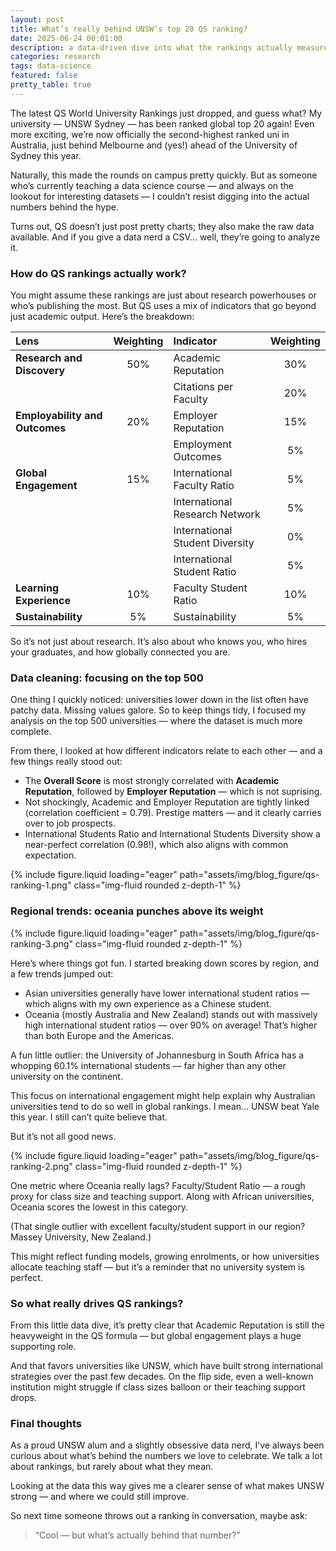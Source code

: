 ```yaml
---
layout: post
title: What’s really behind UNSW’s top 20 QS ranking?
date: 2025-06-24 00:01:00
description: a data-driven dive into what the rankings actually measure
categories: research
tags: data-science
featured: false
pretty_table: true
---
```


The latest QS World University Rankings just dropped, and guess what? My university — UNSW Sydney — has been ranked global top 20 again! Even more exciting, we’re now officially the second-highest ranked uni in Australia, just behind Melbourne and (yes!) ahead of the University of Sydney this year.

Naturally, this made the rounds on campus pretty quickly. But as someone who’s currently teaching a data science course — and always on the lookout for interesting datasets — I couldn’t resist digging into the actual numbers behind the hype.

Turns out, QS doesn’t just post pretty charts; they also make the raw data available. And if you give a data nerd a CSV… well, they’re going to analyze it.

### **How do QS rankings actually work?**

You might assume these rankings are just about research powerhouses or who’s publishing the most. But QS uses a mix of indicators that go beyond just academic output. Here’s the breakdown:


| **Lens**                    | **Weighting** | **Indicator**                     | **Weighting** |
|:----------------------------|:---------------:|:-----------------------------------|:---------------:|
| **Research and Discovery** | 50%           | Academic Reputation               | 30%           |
|                            |               | Citations per Faculty             | 20%           |
| **Employability and Outcomes** | 20%       | Employer Reputation               | 15%           |
|                            |               | Employment Outcomes               | 5%            |
| **Global Engagement**      | 15%           | International Faculty Ratio       | 5%            |
|                            |               | International Research Network    | 5%            |
|                            |               | International Student Diversity   | 0%            |
|                            |               | International Student Ratio       | 5%            |
| **Learning Experience**    | 10%           | Faculty Student Ratio             | 10%           |
| **Sustainability**         | 5%            | Sustainability                    | 5%            |


So it’s not just about research. It’s also about who knows you, who hires your graduates, and how globally connected you are.

### **Data cleaning: focusing on the top 500**

One thing I quickly noticed: universities lower down in the list often have patchy data. Missing values galore. So to keep things tidy, I focused my analysis on the top 500 universities — where the dataset is much more complete.

From there, I looked at how different indicators relate to each other — and a few things really stood out:
- The **Overall Score** is most strongly correlated with **Academic Reputation**, followed by **Employer Reputation** — which is not suprising.
- Not shockingly, Academic and Employer Reputation are tightly linked (correlation coefficient = 0.79). Prestige matters — and it clearly carries over to job prospects.
- International Students Ratio and International Students Diversity show a near-perfect correlation (0.98!), which also aligns with common expectation.

<div class="row mt-3 justify-content-center">
    <div class="col-sm-10 mt-3 mt-md-0">
        {% include figure.liquid loading="eager" path="assets/img/blog_figure/qs-ranking-1.png" class="img-fluid rounded z-depth-1" %}
    </div>
</div>

### **Regional trends: oceania punches above its weight**

<div class="row mt-3 justify-content-center">
    <div class="col-sm-8 mt-3 mt-md-0">
        {% include figure.liquid loading="eager" path="assets/img/blog_figure/qs-ranking-3.png" class="img-fluid rounded z-depth-1" %}
    </div>
</div>

Here’s where things got fun. I started breaking down scores by region, and a few trends jumped out:

- Asian universities generally have lower international student ratios — which aligns with my own experience as a Chinese student.
- Oceania (mostly Australia and New Zealand) stands out with massively high international student ratios — over 90% on average! That’s higher than both Europe and the Americas.

A fun little outlier: the University of Johannesburg in South Africa has a whopping 60.1% international students — far higher than any other university on the continent.

This focus on international engagement might help explain why Australian universities tend to do so well in global rankings. I mean… UNSW beat Yale this year. I still can’t quite believe that.

But it’s not all good news.

<div class="row mt-3 justify-content-center">
    <div class="col-sm-8 mt-3 mt-md-0">
        {% include figure.liquid loading="eager" path="assets/img/blog_figure/qs-ranking-2.png" class="img-fluid rounded z-depth-1" %}
    </div>
</div>

One metric where Oceania really lags? Faculty/Student Ratio — a rough proxy for class size and teaching support. Along with African universities, Oceania scores the lowest in this category.

(That single outlier with excellent faculty/student support in our region? Massey University, New Zealand.)

This might reflect funding models, growing enrolments, or how universities allocate teaching staff — but it’s a reminder that no university system is perfect.

### **So what really drives QS rankings?**

From this little data dive, it’s pretty clear that Academic Reputation is still the heavyweight in the QS formula — but global engagement plays a huge supporting role.

And that favors universities like UNSW, which have built strong international strategies over the past few decades. On the flip side, even a well-known institution might struggle if class sizes balloon or their teaching support drops.

### **Final thoughts**

As a proud UNSW alum and a slightly obsessive data nerd, I’ve always been curious about what’s behind the numbers we love to celebrate. We talk a lot about rankings, but rarely about what they mean.

Looking at the data this way gives me a clearer sense of what makes UNSW strong — and where we could still improve.

So next time someone throws out a ranking in conversation, maybe ask:

> “Cool — but what’s actually behind that number?”